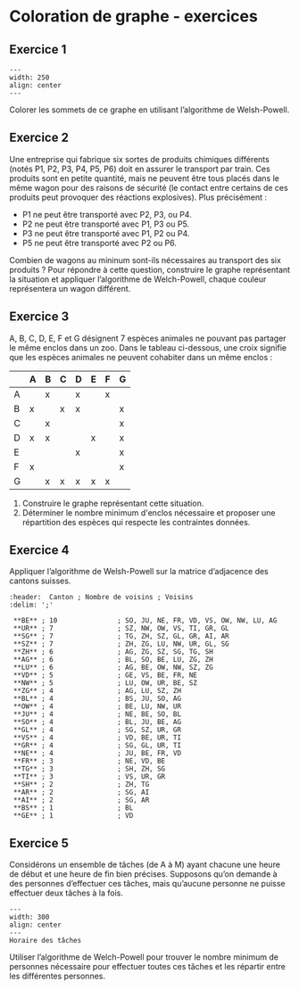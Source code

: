 # Coloration de graphe - exercices

## Exercice 1

```{figure} media/graphe1.png
---
width: 250
align: center
---

```

Colorer les sommets de ce graphe en utilisant l’algorithme de Welsh-Powell. 



## Exercice 2
Une entreprise qui fabrique six sortes de produits chimiques différents
(notés P1, P2, P3, P4, P5, P6) doit en assurer le transport par train.
Ces produits sont en petite quantité, mais ne peuvent être tous placés dans
le même wagon pour des raisons de sécurité (le contact entre certains de ces
produits peut provoquer des réactions explosives). Plus précisément :
 * P1 ne peut être transporté avec P2, P3, ou P4.
 * P2 ne peut être transporté avec P1, P3 ou P5.
 * P3 ne peut être transporté avec P1, P2 ou P4.
 * P5 ne peut être transporté avec P2 ou P6.

Combien de wagons au mininum sont-ils nécessaires au transport des six produits ?
Pour répondre à cette question, construire le graphe représentant la situation
et appliquer l’algorithme de Welch-Powell, chaque couleur représentera un wagon
différent.

## Exercice 3
A, B, C, D, E, F et G désignent 7 espèces animales ne pouvant pas partager le même
enclos dans un zoo. Dans le tableau ci-dessous, une croix signifie que les espèces
animales ne peuvent cohabiter dans un même enclos :

|   | A | B | C | D | E | F | G |
|---|---|---|---|---|---|---|---|
| A |   | x |   | x |   | x |   |
| B | x |   | x | x |   |   | x |
| C |   | x |   |   |   |   | x |
| D | x | x |   |   | x |   | x |
| E |   |   |   | x |   |   | x |
| F | x |   |   |   |   |   | x |
| G |   | x | x | x | x | x |   |


1. Construire le graphe représentant cette situation.
1. Déterminer le nombre minimum d'enclos nécessaire et proposer une répartition des
espèces qui respecte les contraintes données. 

## Exercice 4

Appliquer l’algorithme de Welsh-Powell sur la matrice d’adjacence des cantons suisses.


```{csv-table}
:header:  Canton ; Nombre de voisins ; Voisins 
:delim: ';'

 **BE** ; 10               ; SO, JU, NE, FR, VD, VS, OW, NW, LU, AG 
 **UR** ; 7                ; SZ, NW, OW, VS, TI, GR, GL 
 **SG** ; 7                ; TG, ZH, SZ, GL, GR, AI, AR 
 **SZ** ; 7                ; ZH, ZG, LU, NW, UR, GL, SG 
 **ZH** ; 6                ; AG, ZG, SZ, SG, TG, SH 
 **AG** ; 6                ; BL, SO, BE, LU, ZG, ZH 
 **LU** ; 6                ; AG, BE, OW, NW, SZ, ZG 
 **VD** ; 5                ; GE, VS, BE, FR, NE 
 **NW** ; 5                ; LU, OW, UR, BE, SZ 
 **ZG** ; 4                ; AG, LU, SZ, ZH 
 **BL** ; 4                ; BS, JU, SO, AG 
 **OW** ; 4                ; BE, LU, NW, UR 
 **JU** ; 4                ; NE, BE, SO, BL 
 **SO** ; 4                ; BL, JU, BE, AG 
 **GL** ; 4                ; SG, SZ, UR, GR 
 **VS** ; 4                ; VD, BE, UR, TI 
 **GR** ; 4                ; SG, GL, UR, TI 
 **NE** ; 4                ; JU, BE, FR, VD 
 **FR** ; 3                ; NE, VD, BE 
 **TG** ; 3                ; SH, ZH, SG 
 **TI** ; 3                ; VS, UR, GR 
 **SH** ; 2                ; ZH, TG 
 **AR** ; 2                ; SG, AI 
 **AI** ; 2                ; SG, AR 
 **BS** ; 1                ; BL 
 **GE** ; 1                ; VD 
```


## Exercice 5
Considérons un ensemble de tâches (de A à M) ayant chacune une heure de début et une heure
de fin bien précises. Supposons qu’on demande à des personnes d’effectuer ces tâches, mais
qu’aucune personne ne puisse effectuer deux tâches à la fois. 

```{figure} media/taches.png
---
width: 300
align: center
---
Horaire des tâches
```

Utiliser l’algorithme de Welch-Powell pour trouver le nombre minimum de personnes
nécessaire pour effectuer toutes ces tâches et les répartir entre les différentes
personnes.
